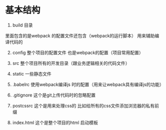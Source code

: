 # 基本结构

1. build 目录

里面包含的是webpack 的配置文件还包含（webpack的运行脚本） 用来辅助编译代码的

2. config 整个项目的配置文件 也是webpack的配置（项目常用配置）

3. src 整个项目所有的开发目录（跟业务逻辑相关的代码文件）

4. static 一些静态文件

5. .babelrc 使用webpack编译js 时的配置（用来让webpack具有编译js的功能）

6. .gitignore 这个是git上传代码时的忽略配置
7. postcssrc 这个是用来处理css的 比如给所有的css文件添加浏览器的私有前缀

8. index.html 这个是整个项目的html 启动模板
